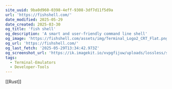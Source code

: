 ```yaml
---
site_uuid: 9ba0d960-0398-4eff-9308-3df7d11f5d9a
url: 'https://fishshell.com/'
date_modified: 2025-05-29
date_created: 2025-03-30
og_title: 'fish shell'
og_description: 'A smart and user-friendly command line shell'
og_image: 'https://fishshell.com/assets/img/Terminal_Logo2_CRT_Flat.png'
og_url: 'https://fishshell.com/'
og_last_fetch: '2025-05-29T13:34:42.973Z'
og_screenshot_url: 'https://ik.imagekit.io/xvpgfijuw/uploads/lossless/screenshots/20250529_Fish_Shell_og_screenshot.jpeg'
tags:
  - Terminal-Emulators
  - Developer-Tools
---
```


[[Rust]]